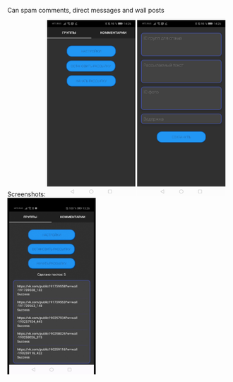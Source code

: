 Can spam comments, direct messages and wall posts

Screenshots:
<img src="JQT2koEeQ20.jpg" width="200" height="400">
<img src="NUTl_cPVJ5Q.jpg" width="200" height="400">
<img src="UCrEJTmhb1g.jpg" width="200" height="400">
